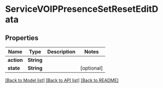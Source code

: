 # ServiceVOIPPresenceSetResetEditData

## Properties
Name | Type | Description | Notes
------------ | ------------- | ------------- | -------------
**action** | **String** |  | 
**state** | **String** |  | [optional] 

[[Back to Model list]](../README.md#documentation-for-models) [[Back to API list]](../README.md#documentation-for-api-endpoints) [[Back to README]](../README.md)


